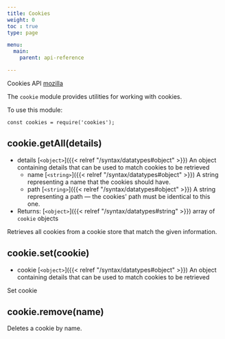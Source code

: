 ```yaml
---
title: Cookies
weight: 0
toc : true
type: page

menu:
  main:
    parent: api-reference

---
```


Cookies API [mozilla](https://developer.mozilla.org/en-US/docs/Mozilla/Add-ons/WebExtensions/API/cookies/getAll)

The `cookie` module provides utilities for working with cookies.

To use this module:

```
const cookies = require('cookies');
```

## cookie.getAll(details)

* details [`<object>`]({{< relref "/syntax/datatypes#object" >}}) An object containing details that can be used to match cookies to be retrieved
  * name [`<string>`]({{< relref "/syntax/datatypes#object" >}})   A string representing a name that the cookies should have.
  * path [`<string>`]({{< relref "/syntax/datatypes#object" >}})   A string representing a path — the cookies' path must be identical to this one.
* Returns: [`<object>`]({{< relref "/syntax/datatypes#string" >}}) array of `cookie` objects

Retrieves all cookies from a cookie store that match the given information.

## cookie.set(cookie)

* cookie [`<object>`]({{< relref "/syntax/datatypes#object" >}}) An object containing details that can be used to match cookies to be retrieved

Set cookie

## cookie.remove(name)

Deletes a cookie by name.